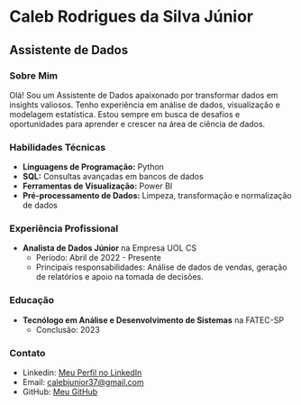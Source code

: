 ﻿
# Caleb Rodrigues da Silva Júnior

## Assistente de Dados

### Sobre Mim

Olá! Sou um Assistente de Dados apaixonado por transformar dados em insights valiosos. Tenho experiência em análise de dados, visualização e modelagem estatística. Estou sempre em busca de desafios e oportunidades para aprender e crescer na área de ciência de dados.

### Habilidades Técnicas

- **Linguagens de Programação:** Python
- **SQL:** Consultas avançadas em bancos de dados
- **Ferramentas de Visualização:** Power BI
- **Pré-processamento de Dados:** Limpeza, transformação e normalização de dados


### Experiência Profissional

- **Analista de Dados Júnior** na Empresa UOL CS
  - Período: Abril de 2022 - Presente
  - Principais responsabilidades: Análise de dados de vendas, geração de relatórios e apoio na tomada de decisões.

### Educação

- **Tecnólogo em Análise e Desenvolvimento de Sistemas** na FATEC-SP
  - Conclusão: 2023

### Contato

- Linkedin: [Meu Perfil no LinkedIn](https://www.linkedin.com/in/caleb-r-6a8920121/)
- Email: calebjunior37@gmail.com
- GitHub: [Meu GitHub](https://github.com/CalebJunior)



